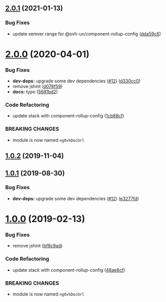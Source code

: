 ## [2.0.1](https://github.com/ovh/manager/compare/@ovh-ux/ng-ovh-doc-url@2.0.0...@ovh-ux/ng-ovh-doc-url@2.0.1) (2021-01-13)


### Bug Fixes

* update semver range for @ovh-ux/component-rollup-config ([dda59c6](https://github.com/ovh/manager/commit/dda59c6b71cb4ad9ab98f06a0bf995a7eb45a1d9))



# [2.0.0](https://github.com/ovh/manager/compare/@ovh-ux/ng-ovh-doc-url@1.0.2...@ovh-ux/ng-ovh-doc-url@2.0.0) (2020-04-01)


### Bug Fixes

* **dev-deps:** upgrade some dev dependencies ([#12](https://github.com/ovh/manager/issues/12)) ([d330cc0](https://github.com/ovh/manager/commit/d330cc02ad668a068293b5d6d3a70962f2cc01ea))
* remove jshint ([d078f59](https://github.com/ovh/manager/commit/d078f59142d7da368afc984919afc339748bed7e))
* **docs:** typo ([5681bd2](https://github.com/ovh/manager/commit/5681bd2d910e2291ab9d510accf1b3e669ccb065))


### Code Refactoring

* update stack with component-rollup-config ([1cb88cf](https://github.com/ovh/manager/commit/1cb88cf6bc783ca3a5a2bcd4bf759649e9c04505))


### BREAKING CHANGES

* module is now named `ngOvhDocUrl`



## [1.0.2](https://github.com/ovh-ux/ng-ovh-doc-url/compare/v1.0.1...v1.0.2) (2019-11-04)



## [1.0.1](https://github.com/ovh-ux/ng-ovh-doc-url/compare/v1.0.0...v1.0.1) (2019-08-30)


### Bug Fixes

* **dev-deps:** upgrade some dev dependencies ([#12](https://github.com/ovh-ux/ng-ovh-doc-url/issues/12)) ([e3277fd](https://github.com/ovh-ux/ng-ovh-doc-url/commit/e3277fd))



# [1.0.0](https://github.com/ovh-ux/ng-ovh-doc-url/compare/0.0.7...1.0.0) (2019-02-13)


### Bug Fixes

* remove jshint ([bf8c9ad](https://github.com/ovh-ux/ng-ovh-doc-url/commit/bf8c9ad))


### Code Refactoring

* update stack with component-rollup-config ([48ae6cf](https://github.com/ovh-ux/ng-ovh-doc-url/commit/48ae6cf))


### BREAKING CHANGES

* module is now named `ngOvhDocUrl`



